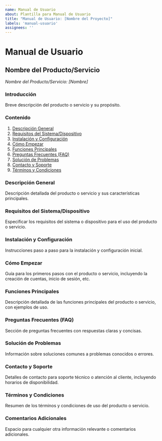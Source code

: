 ```yaml
---
name: Manual de Usuario
about: Plantilla para Manual de Usuario
title: "Manual de Usuario: [Nombre del Proyecto]"
labels: 'manual-usuario'
assignees: ''
---
```

# Manual de Usuario

## Nombre del Producto/Servicio
*Nombre del Producto/Servicio: [Nombre]*

### Introducción
Breve descripción del producto o servicio y su propósito.

### Contenido
1. [Descripción General](#descripción-general)
2. [Requisitos del Sistema/Dispositivo](#requisitos-del-sistema/dispositivo)
3. [Instalación y Configuración](#instalación-y-configuración)
4. [Cómo Empezar](#cómo-empezar)
5. [Funciones Principales](#funciones-principales)
6. [Preguntas Frecuentes (FAQ)](#preguntas-frecuentes-faq)
7. [Solución de Problemas](#solución-de-problemas)
8. [Contacto y Soporte](#contacto-y-soporte)
9. [Términos y Condiciones](#términos-y-condiciones)

### Descripción General
Descripción detallada del producto o servicio y sus características principales.

### Requisitos del Sistema/Dispositivo
Especificar los requisitos del sistema o dispositivo para el uso del producto o servicio.

### Instalación y Configuración
Instrucciones paso a paso para la instalación y configuración inicial.

### Cómo Empezar
Guía para los primeros pasos con el producto o servicio, incluyendo la creación de cuentas, inicio de sesión, etc.

### Funciones Principales
Descripción detallada de las funciones principales del producto o servicio, con ejemplos de uso.

### Preguntas Frecuentes (FAQ)
Sección de preguntas frecuentes con respuestas claras y concisas.

### Solución de Problemas
Información sobre soluciones comunes a problemas conocidos o errores.

### Contacto y Soporte
Detalles de contacto para soporte técnico o atención al cliente, incluyendo horarios de disponibilidad.

### Términos y Condiciones
Resumen de los términos y condiciones de uso del producto o servicio.

### Comentarios Adicionales
Espacio para cualquier otra información relevante o comentarios adicionales.

